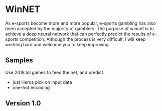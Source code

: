 # WinNET

As e-sports become more and more popular, e-sports gambling has also been accepted by the majority of gamblers. The purpose of winnet is to achieve a deep neural network that can perfectly predict the results of e-sports competition. Although the process is very difficult, I will keep working hard and welcome you to keep improving.

## Samples

Use 2018 lol games to feed the net, and predict.

- just Heros pick on input data
- one-hot encoding

## Version 1.0

